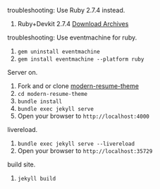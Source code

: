 troubleshooting: Use Ruby 2.7.4 instead.

1. Ruby+Devkit 2.7.4 [Download Archives](https://rubyinstaller.org/downloads/archives/)

troubleshooting: Use eventmachine for ruby.

1. `gem uninstall eventmachine`
2. `gem install eventmachine --platform ruby`

Server on.

1. Fork and or clone [modern-resume-theme](https://github.com/sproogen/modern-resume-theme)
2. `cd modern-resume-theme`
3. `bundle install`
4. `bundle exec jekyll serve`
5. Open your browser to `http://localhost:4000`

livereload.

1. `bundle exec jekyll serve --livereload`
2. Open your browser to `http://localhost:35729`

build site.

1. `jekyll build`
